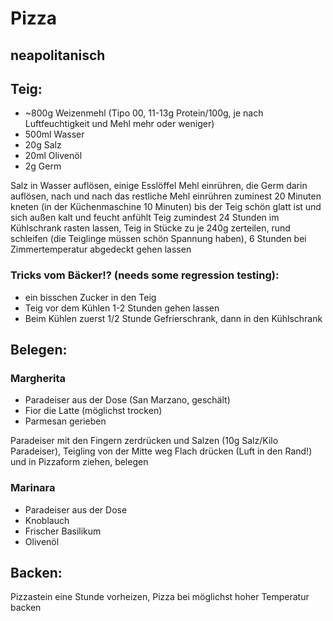 # Pizza
## neapolitanisch


## Teig:
* ~800g Weizenmehl (Tipo 00, 11-13g Protein/100g, je nach Luftfeuchtigkeit und Mehl mehr oder weniger)
* 500ml Wasser
* 20g Salz
* 20ml Olivenöl
* 2g Germ

Salz in Wasser auflösen, einige Esslöffel Mehl einrühren, die Germ darin auflösen,
nach und nach das restliche Mehl einrühren zuminest 20 Minuten kneten (in der Küchenmaschine 10 Minuten) bis der Teig schön glatt ist und sich außen kalt und feucht anfühlt
Teig zumindest 24 Stunden im Kühlschrank rasten lassen,
Teig in Stücke zu je 240g zerteilen, rund schleifen (die Teiglinge müssen schön Spannung haben),
6 Stunden bei Zimmertemperatur abgedeckt gehen lassen

### Tricks vom Bäcker!? (needs some regression testing):
* ein bisschen Zucker in den Teig
* Teig vor dem Kühlen 1-2 Stunden gehen lassen
* Beim Kühlen zuerst 1/2 Stunde Gefrierschrank, dann in den Kühlschrank

## Belegen:
### Margherita
* Paradeiser aus der Dose (San Marzano, geschält)
* Fior die Latte (möglichst trocken)
* Parmesan gerieben

Paradeiser mit den Fingern zerdrücken und Salzen (10g Salz/Kilo Paradeiser),
Teigling von der Mitte weg Flach drücken (Luft in den Rand!) und in Pizzaform ziehen,
belegen

### Marinara
* Paradeiser aus der Dose
* Knoblauch
* Frischer Basilikum
* Olivenöl


## Backen:

Pizzastein eine Stunde vorheizen, Pizza bei möglichst hoher Temperatur backen
